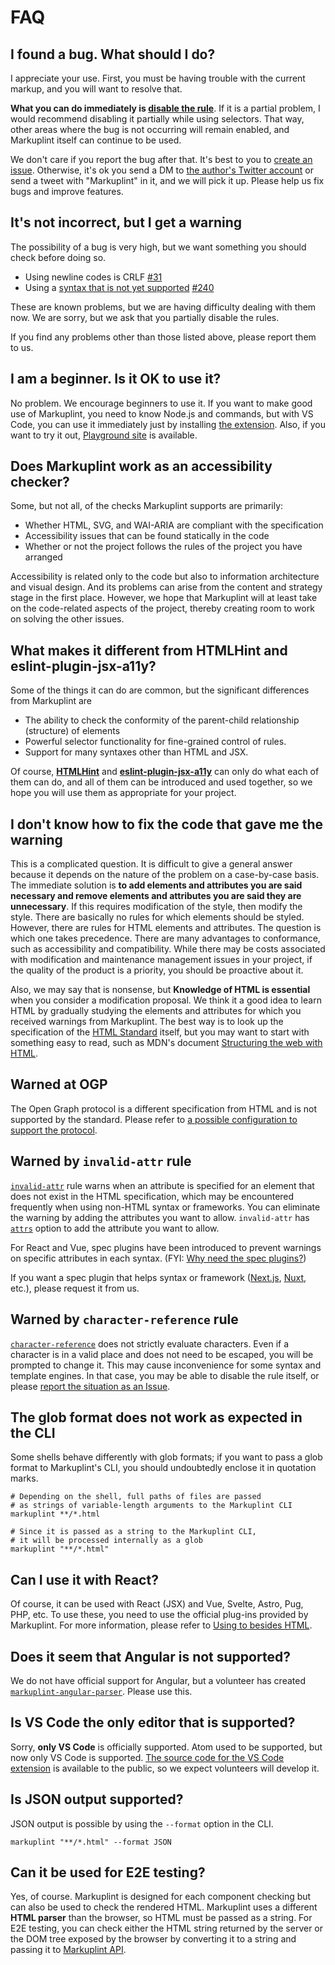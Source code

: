 # FAQ

## I found a bug. What should I do?

I appreciate your use. First, you must be having trouble with the current markup, and you will want to resolve that.

**What you can do immediately is [disable the rule](/docs/guides/ignoring-code#disable-by-selector)**. If it is a partial problem, I would recommend disabling it partially while using selectors. That way, other areas where the bug is not occurring will remain enabled, and Markuplint itself can continue to be used.

We don't care if you report the bug after that. It's best to you to [create an issue](https://github.com/markuplint/markuplint/issues/new?assignees=%40YusukeHirao&labels=Bug&template=bug_repot.md&title=Fix). Otherwise, it's ok you send a DM to [the author's Twitter account](https://twitter.com/cloud10designs) or send a tweet with "Markuplint" in it, and we will pick it up. Please help us fix bugs and improve features.

## It's not incorrect, but I get a warning

The possibility of a bug is very high, but we want something you should check before doing so.

- Using newline codes is CRLF [#31](https://github.com/markuplint/markuplint/issues/31)
- Using a [syntax that is not yet supported](/docs/guides/besides-html#supported-syntaxes) [#240](https://github.com/markuplint/markuplint/issues/240)

These are known problems, but we are having difficulty dealing with them now. We are sorry, but we ask that you partially disable the rules.

If you find any problems other than those listed above, please report them to us.

## I am a beginner. Is it OK to use it?

No problem. We encourage beginners to use it. If you want to make good use of Markuplint, you need to know Node.js and commands, but with VS Code, you can use it immediately just by installing [the extension](https://marketplace.visualstudio.com/items?itemName=yusukehirao.vscode-markuplint). Also, if you want to try it out, [Playground site](https://playground.markuplint.dev) is available.

## Does Markuplint work as an accessibility checker?

Some, but not all, of the checks Markuplint supports are primarily:

- Whether HTML, SVG, and WAI-ARIA are compliant with the specification
- Accessibility issues that can be found statically in the code
- Whether or not the project follows the rules of the project you have arranged

Accessibility is related only to the code but also to information architecture and visual design. And its problems can arise from the content and strategy stage in the first place. However, we hope that Markuplint will at least take on the code-related aspects of the project, thereby creating room to work on solving the other issues.

## What makes it different from HTMLHint and eslint-plugin-jsx-a11y?

Some of the things it can do are common, but the significant differences from Markuplint are

- The ability to check the conformity of the parent-child relationship (structure) of elements
- Powerful selector functionality for fine-grained control of rules.
- Support for many syntaxes other than HTML and JSX.

Of course, [**HTMLHint**](https://htmlhint.com/) and [**eslint-plugin-jsx-a11y**](https://github.com/jsx-eslint/eslint-plugin-jsx-a11y) can only do what each of them can do, and all of them can be introduced and used together, so we hope you will use them as appropriate for your project.

## I don't know how to fix the code that gave me the warning

This is a complicated question. It is difficult to give a general answer because it depends on the nature of the problem on a case-by-case basis. The immediate solution is **to add elements and attributes you are said necessary and remove elements and attributes you are said they are unnecessary**. If this requires modification of the style, then modify the style. There are basically no rules for which elements should be styled. However, there are rules for HTML elements and attributes. The question is which one takes precedence. There are many advantages to conformance, such as accessibility and compatibility. While there may be costs associated with modification and maintenance management issues in your project, if the quality of the product is a priority, you should be proactive about it.

Also, we may say that is nonsense, but **Knowledge of HTML is essential** when you consider a modification proposal. We think it a good idea to learn HTML by gradually studying the elements and attributes for which you received warnings from Markuplint. The best way is to look up the specification of the [HTML Standard](https://html.spec.whatwg.org/multipage/) itself, but you may want to start with something easy to read, such as MDN's document [Structuring the web with HTML](https://developer.mozilla.org/en-US/docs/Learn/HTML).

## Warned at OGP

The Open Graph protocol is a different specification from HTML and is not supported by the standard. Please refer to [a possible configuration to support the protocol](/docs/rules/invalid-attr#the-open-graph-protocol).

## Warned by `invalid-attr` rule

[`invalid-attr`](/docs/rules/invalid-attr) rule warns when an attribute is specified for an element that does not exist in the HTML specification, which may be encountered frequently when using non-HTML syntax or frameworks. You can eliminate the warning by adding the attributes you want to allow. `invalid-attr` has [`attrs`](/docs/rules/invalid-attr#setting-attrs-option) option to add the attribute you want to allow.

For React and Vue, spec plugins have been introduced to prevent warnings on specific attributes in each syntax. (FYI: [Why need the spec plugins?](/docs/guides/besides-html#why-need-the-spec-plugins))

If you want a spec plugin that helps syntax or framework ([Next.js](https://nextjs.org/), [Nuxt](https://nuxtjs.org/), etc.), please request it from us.

## Warned by `character-reference` rule

[`character-reference`](/docs/rules/character-reference) does not strictly evaluate characters. Even if a character is in a valid place and does not need to be escaped, you will be prompted to change it. This may cause inconvenience for some syntax and template engines. In that case, you may be able to disable the rule itself, or please [report the situation as an Issue](https://github.com/markuplint/markuplint/issues/new?assignees=%40YusukeHirao&labels=Bug&template=bug_repot.md&title=Fix).

## The glob format does not work as expected in the CLI

Some shells behave differently with glob formats; if you want to pass a glob format to Markuplint's CLI, you should undoubtedly enclose it in quotation marks.

```shell
# Depending on the shell, full paths of files are passed
# as strings of variable-length arguments to the Markuplint CLI
markuplint **/*.html

# Since it is passed as a string to the Markuplint CLI,
# it will be processed internally as a glob
markuplint "**/*.html"
```

## Can I use it with React?

Of course, it can be used with React (JSX) and Vue, Svelte, Astro, Pug, PHP, etc. To use these, you need to use the official plug-ins provided by Markuplint. For more information, please refer to [Using to besides HTML](/docs/guides/besides-html).

## Does it seem that Angular is not supported?

We do not have official support for Angular, but a volunteer has created [`markuplint-angular-parser`](https://www.npmjs.com/package/markuplint-angular-parser). Please use this.

## Is VS Code the only editor that is supported?

Sorry, **only VS Code** is officially supported. Atom used to be supported, but now only VS Code is supported. [The source code for the VS Code extension](https://github.com/markuplint/vscode-markuplint) is available to the public, so we expect volunteers will develop it.

## Is JSON output supported?

JSON output is possible by using the `--format` option in the CLI.

```shell
markuplint "**/*.html" --format JSON
```

## Can it be used for E2E testing?

Yes, of course. Markuplint is designed for each component checking but can also be used to check the rendered HTML. Markuplint uses a different **HTML parser** than the browser, so HTML must be passed as a string. For E2E testing, you can check either the HTML string returned by the server or the DOM tree exposed by the browser by converting it to a string and passing it to [Markuplint API](/docs/api).
